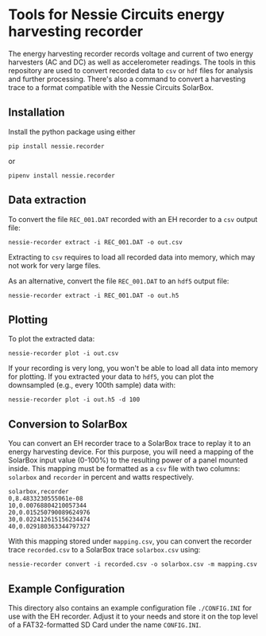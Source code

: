 # Tools for Nessie Circuits energy harvesting recorder

The energy harvesting recorder records voltage and current of two energy harvesters (AC and DC) as well as accelerometer readings.
The tools in this repository are used to convert recorded data to `csv` or `hdf` files for analysis and further processing.
There's also a command to convert a harvesting trace to a format compatible with the Nessie Circuits SolarBox.



## Installation

Install the python package using either

```
pip install nessie.recorder
```

or

```
pipenv install nessie.recorder
```


## Data extraction

To convert the file `REC_001.DAT` recorded with an EH recorder to a `csv` output file:

```
nessie-recorder extract -i REC_001.DAT -o out.csv
```

Extracting to `csv` requires to load all recorded data into memory, which may not work for very large files.

As an alternative, convert the file `REC_001.DAT` to an `hdf5` output file:

```
nessie-recorder extract -i REC_001.DAT -o out.h5
```

## Plotting

To plot the extracted data:

```
nessie-recorder plot -i out.csv
```

If your recording is very long, you won't be able to load all data into memory for plotting. If you extracted your data to `hdf5`, you can plot the downsampled (e.g., every 100th sample) data with:

```
nessie-recorder plot -i out.h5 -d 100
```

## Conversion to SolarBox

You can convert an EH recorder trace to a SolarBox trace to replay it to an energy harvesting device.
For this purpose, you will need a mapping of the SolarBox input value (0-100%) to the resulting power of a panel mounted inside.
This mapping must be formatted as a `csv` file with two columns: `solarbox` and `recorder` in percent and watts respectively.

```
solarbox,recorder
0,8.4833230555061e-08
10,0.00768804210057344
20,0.015250790089624976
30,0.022412615156234474
40,0.029180363344797327
```

With this mapping stored under `mapping.csv`, you can convert the recorder trace `recorded.csv` to a SolarBox trace `solarbox.csv` using:

```
nessie-recorder convert -i recorded.csv -o solarbox.csv -m mapping.csv
```

## Example Configuration

This directory also contains an example configuration file `./CONFIG.INI` for use with the EH recorder. Adjust it to your needs and store it on the top level of a FAT32-formatted SD Card under the name `CONFIG.INI`.